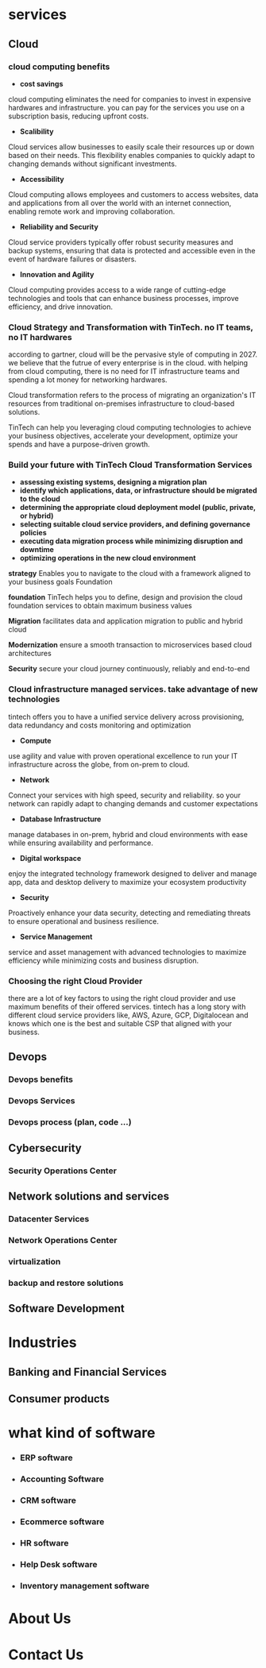 # services
## Cloud 
### cloud computing benefits

- **cost savings** 

cloud computing eliminates the need for companies to invest in expensive hardwares and infrastructure.  you can pay for the services you use on a subscription basis, reducing upfront costs. 
- **Scalibility**

Cloud services allow businesses to easily scale their resources up or down based on their needs. This flexibility enables companies to quickly adapt to changing demands without significant investments.

- **Accessibility**

Cloud computing allows employees and customers to access websites, data and applications from all over the world with an internet connection, enabling remote work and improving collaboration.

- **Reliability and Security**

Cloud service providers typically offer robust security measures and backup systems, ensuring that data is protected and accessible even in the event of hardware failures or disasters.
        
- **Innovation and Agility**
        
Cloud computing provides access to a wide range of cutting-edge technologies and tools that can enhance business processes, improve efficiency, and drive innovation.
        

### Cloud Strategy and Transformation with TinTech. no IT teams, no IT hardwares
according to gartner, cloud will be the pervasive style of computing in 2027. we believe that the futrue of every enterprise is in the cloud. with helping from cloud computing, there is no need for IT infrastructure teams and spending a lot money for networking hardwares. 
    
Cloud transformation refers to the process of migrating an organization's IT resources from traditional on-premises infrastructure to cloud-based solutions.

TinTech can help you leveraging cloud computing technologies to achieve your business objectives, accelerate your development, optimize your spends and have a purpose-driven growth. 

### Build your future with TinTech Cloud Transformation Services
- **assessing existing systems, designing a migration plan**
- **identify which applications, data, or infrastructure should be migrated to the cloud**
- **determining the appropriate cloud deployment model (public, private, or hybrid)**
- **selecting suitable cloud service providers, and defining governance policies**
- **executing data migration process while minimizing disruption and downtime**
- **optimizing operations in the new cloud environment**
        
**strategy**
Enables you to navigate to the cloud with a framework aligned to your business goals
Foundation

**foundation**
TinTech helps you to define, design and provision the cloud foundation services to obtain maximum business values

**Migration**
facilitates data and application migration to public and hybrid cloud

**Modernization**
ensure a smooth transaction to microservices based cloud architectures

**Security**
secure your cloud journey continuously, reliably and end-to-end
    
### Cloud infrastructure managed services. take advantage of new technologies
tintech offers you to have a unified service delivery across provisioning, data redundancy and costs monitoring and optimization
- **Compute**

use agility and value with proven operational excellence to run your IT infrastructure across the globe, from on-prem to cloud.
- **Network**

Connect your services with high speed, security and reliability. so your network can rapidly adapt to changing demands and customer expectations
- **Database Infrastructure**
        
manage databases in on-prem, hybrid and cloud environments with ease while ensuring availability and performance.
- **Digital workspace**

enjoy the integrated technology framework designed to deliver and manage app, data and desktop delivery to maximize your ecosystem productivity
        
- **Security**
        
Proactively enhance your data security, detecting and remediating threats to ensure operational and business resilience.
        
- **Service Management**

service and asset management with advanced technologies to maximize efficiency while minimizing costs and business disruption.
         
### Choosing the right Cloud Provider
there are a lot of key factors to using the right cloud provider and use maximum benefits of their offered services. tintech has a long story with different cloud service providers like, AWS, Azure, GCP, Digitalocean and knows which one is the best and suitable CSP that aligned with your business. 
    



## Devops

### Devops benefits
### Devops Services
### Devops process (plan, code ...)


## Cybersecurity

### Security Operations Center


## Network solutions and services

### Datacenter Services
### Network Operations Center
### virtualization
### backup and restore solutions


## Software Development

# Industries

## Banking and Financial Services
## Consumer products
## 

# what kind of software
- ### ERP software
- ### Accounting Software
- ### CRM software
- ### Ecommerce software
- ### HR software
- ### Help Desk software
- ### Inventory management software


# About Us

# Contact Us